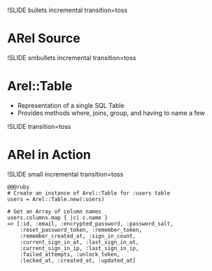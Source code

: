 !SLIDE bullets incremental transition=toss

# ARel Source #

!SLIDE smbullets incremental transition=toss

# Arel::Table #
* Representation of a single SQL Table
* Provides methods where, joins, group, and having to name a few

!SLIDE transition=toss
# ARel in Action #

!SLIDE small incremental transition=toss

    @@@ruby
    # Create an instance of Arel::Table for :users table
    users = Arel::Table.new(:users)

    # Get an Array of column names
    users.columns.map { |c| c.name }
    => [:id, :email, :encrypted_password, :password_salt,
        :reset_password_token, :remember_token, 
        :remember_created_at, :sign_in_count, 
        :current_sign_in_at, :last_sign_in_at, 
        :current_sign_in_ip, :last_sign_in_ip, 
        :failed_attempts, :unlock_token, 
        :locked_at, :created_at, :updated_at] 
     

